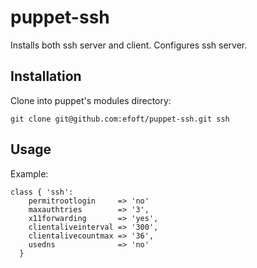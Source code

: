 # puppet-ssh
Installs both ssh server and client. Configures ssh server.

## Installation
Clone into puppet's modules directory:
```
git clone git@github.com:efoft/puppet-ssh.git ssh
```

## Usage

Example:
```
class { 'ssh':
    permitrootlogin     => 'no'
    maxauthtries        => '3',
    x11forwarding       => 'yes',
    clientaliveinterval => '300',
    clientalivecountmax => '36',
    usedns              => 'no'
  }
```
